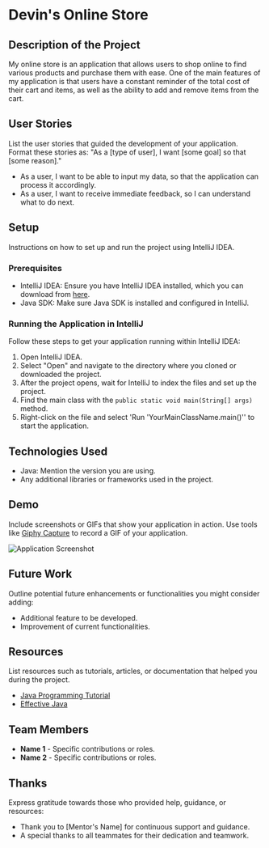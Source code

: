 # Devin's Online Store

## Description of the Project
My online store is an application that allows users to shop online to find various products and purchase them with ease. 
One of the main features of my application is that users have a constant reminder of the total cost of their cart and items, as well as the ability to add and remove items from the cart.


## User Stories

List the user stories that guided the development of your application. Format these stories as: "As a [type of user], I want [some goal] so that [some reason]."

- As a user, I want to be able to input my data, so that the application can process it accordingly.
- As a user, I want to receive immediate feedback, so I can understand what to do next.

## Setup

Instructions on how to set up and run the project using IntelliJ IDEA.

### Prerequisites

- IntelliJ IDEA: Ensure you have IntelliJ IDEA installed, which you can download from [here](https://www.jetbrains.com/idea/download/).
- Java SDK: Make sure Java SDK is installed and configured in IntelliJ.

### Running the Application in IntelliJ

Follow these steps to get your application running within IntelliJ IDEA:

1. Open IntelliJ IDEA.
2. Select "Open" and navigate to the directory where you cloned or downloaded the project.
3. After the project opens, wait for IntelliJ to index the files and set up the project.
4. Find the main class with the `public static void main(String[] args)` method.
5. Right-click on the file and select 'Run 'YourMainClassName.main()'' to start the application.

## Technologies Used

- Java: Mention the version you are using.
- Any additional libraries or frameworks used in the project.

## Demo

Include screenshots or GIFs that show your application in action. Use tools like [Giphy Capture](https://giphy.com/apps/giphycapture) to record a GIF of your application.

![Application Screenshot](path/to/your/screenshot.png)

## Future Work

Outline potential future enhancements or functionalities you might consider adding:

- Additional feature to be developed.
- Improvement of current functionalities.

## Resources

List resources such as tutorials, articles, or documentation that helped you during the project.

- [Java Programming Tutorial](https://www.example.com)
- [Effective Java](https://www.example.com)

## Team Members

- **Name 1** - Specific contributions or roles.
- **Name 2** - Specific contributions or roles.

## Thanks

Express gratitude towards those who provided help, guidance, or resources:

- Thank you to [Mentor's Name] for continuous support and guidance.
- A special thanks to all teammates for their dedication and teamwork.